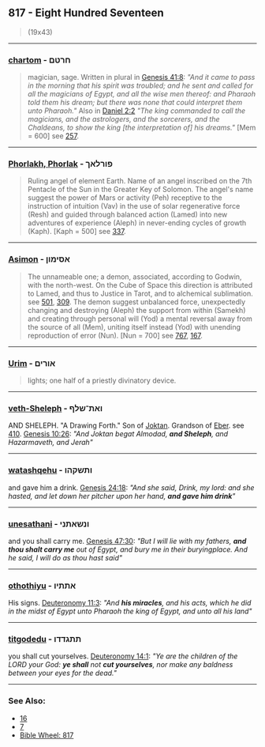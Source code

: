 ## 817 - Eight Hundred Seventeen
> (19x43)

---

### [chartom](/keys/ChRTMf) - חרטם
> magician, sage. Written in plural in [Genesis 41:8](http://biblehub.com/genesis/41-8.htm): *"And it came to pass in the morning that his spirit was troubled; and he sent and called for all the magicians of Egypt, and all the wise men thereof: and Pharaoh told them his dream; but there was none that could interpret them unto Pharaoh."* Also in [Daniel 2:2](http://biblehub.com/daniel/2-2.htm) *"The king commanded to call the magicians, and the astrologers, and the sorcerers, and the Chaldeans, to show the king [the interpretation of] his dreams."* [Mem = 600] see [257](257).

---

### [Phorlakh, Phorlak](/keys/PVRLAKf) - פורלאך
> Ruling angel of element Earth. Name of an angel inscribed on the 7th Pentacle of the Sun in the Greater Key of Solomon. The angel's name suggest the power of Mars or activity (Peh) receptive to the instruction of intuition (Vav) in the use of solar regenerative force (Resh) and guided through balanced action (Lamed) into new adventures of experience (Aleph) in never-ending cycles of growth (Kaph). [Kaph = 500] see [337](337).

---

### [Asimon](/keys/ASIMVNf) - אסימון
> The unnameable one; a demon, associated, according to Godwin, with the north-west. On the Cube of Space this direction is attributed to Lamed, and thus to Justice in Tarot, and to alchemical sublimation. see [501](501), [309](309). The demon suggest unbalanced force, unexpectedly changing and destroying (Aleph) the support from within (Samekh) and creating through personal will (Yod) a mental reversal away from the source of all (Mem), uniting itself instead (Yod) with unending reproduction of error (Nun). [Nun = 700] see [767](767), [167](167).

---

### [Urim](/keys/AVRIMf) - אורים
> lights; one half of a priestly divinatory device.

---

### [veth-Sheleph](/keys/VATh-ShLP) - ואת־שלף
AND SHELEPH. "A Drawing Forth." Son of [Joktan](/keys/IQTN). Grandson of [Eber](/keys/OBR). see [410](410). [Genesis 10:26](https://biblehub.com/genesis/10-26.htm): *"And Joktan begat Almodad, **and Sheleph**, and Hazarmaveth, and Jerah"*


---

### [watashqehu](/keys/VThShQHV) - ותשקהו
and gave him a drink. [Genesis 24:18](https://biblehub.com/genesis/24-18.htm): *"And she said, Drink, my lord: and she hasted, and let down her pitcher upon her hand, **and gave him drink**"*

---

### [unesathani](/keys/VNShAThNI) - ונשאתני
and you shall carry me. [Genesis 47:30](https://biblehub.com/genesis/47-30.htm): *"But I will lie with my fathers, **and thou shalt carry me** out of Egypt, and bury me in their buryingplace. And he said, I will do as thou hast said"*

---

### [othothiyu](/keys/AThThIV) - אתתיו
His signs. [Deuteronomy 11:3](https://biblehub.com/deuteronomy/11-3.htm): *"And **his miracles**, and his acts, which he did in the midst of Egypt unto Pharaoh the king of Egypt, and unto all his land"*

---

### [titgodedu](/keys/ThThGDDV) - תתגדדו
you shall cut yourselves. [Deuteronomy 14:1](https://biblehub.com/deuteronomy/14-1.htm): *"Ye are the children of the LORD your God: **ye shall** not **cut yourselves**, nor make any baldness between your eyes for the dead."*

---

### See Also:

- [16](16)
- [7](7)
- [Bible Wheel: 817](https://www.biblewheel.com//GR/GR_Database.php?SearchBy_Gematria=817)
